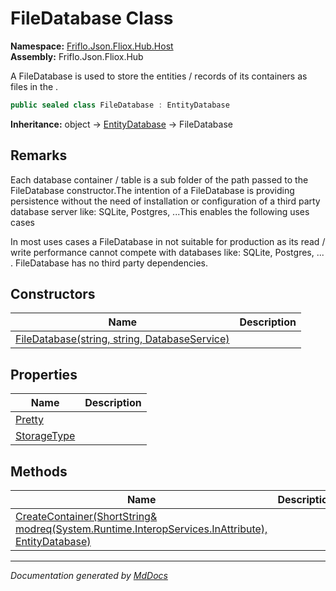 ﻿<!--  
  <auto-generated>   
    The contents of this file were generated by a tool.  
    Changes to this file may be list if the file is regenerated  
  </auto-generated>   
-->

# FileDatabase Class

**Namespace:** [Friflo.Json.Fliox.Hub.Host](../index.md)  
**Assembly:** Friflo.Json.Fliox.Hub

A FileDatabase is used to store the entities \/ records of its containers as files in the .

```csharp
public sealed class FileDatabase : EntityDatabase
```

**Inheritance:** object → [EntityDatabase](../EntityDatabase/index.md) → FileDatabase

## Remarks

Each database container \/ table is a sub folder of the path passed to the FileDatabase constructor.The intention of a FileDatabase is providing  persistence without the need of installation or configuration of a third party database server like: SQLite, Postgres, ...This enables the following uses cases

In most uses cases a FileDatabase in not suitable for production as its read \/ write performance cannot compete with databases like: SQLite, Postgres, ... . FileDatabase has no third party dependencies.

## Constructors

| Name                                                                   | Description |
| ---------------------------------------------------------------------- | ----------- |
| [FileDatabase(string, string, DatabaseService)](constructors/index.md) |             |

## Properties

| Name                                     | Description |
| ---------------------------------------- | ----------- |
| [Pretty](properties/Pretty.md)           |             |
| [StorageType](properties/StorageType.md) |             |

## Methods

| Name                                                                                                                           | Description |
| ------------------------------------------------------------------------------------------------------------------------------ | ----------- |
| [CreateContainer(ShortString& modreq(System.Runtime.InteropServices.InAttribute), EntityDatabase)](methods/CreateContainer.md) |             |

___

*Documentation generated by [MdDocs](https://github.com/ap0llo/mddocs)*
